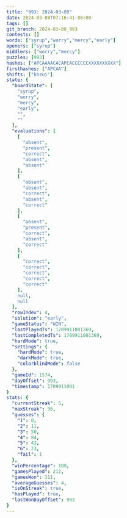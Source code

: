 ```yaml
---
title: "993: 2024-03-08"
date: 2024-03-08T07:16:41-08:00
tags: []
git_branch: 2024-03-08_993
contests: []
words: ["syrup","worry","mercy","early"]
openers: ["syrup"]
middlers: ["worry","mercy"]
puzzles: [993]
hashes: ["APCAAAACACAPCACCCCCCXXXXXXXXXX"]
firsthashes: ["APCAA"]
shifts: ["khzui"]
state: {
  "boardState": [
    "syrup",
    "worry",
    "mercy",
    "early",
    "",
    ""
  ],
  "evaluations": [
    [
      "absent",
      "present",
      "correct",
      "absent",
      "absent"
    ],
    [
      "absent",
      "absent",
      "correct",
      "absent",
      "correct"
    ],
    [
      "absent",
      "present",
      "correct",
      "absent",
      "correct"
    ],
    [
      "correct",
      "correct",
      "correct",
      "correct",
      "correct"
    ],
    null,
    null
  ],
  "rowIndex": 4,
  "solution": "early",
  "gameStatus": "WIN",
  "lastPlayedTs": 1709911001369,
  "lastCompletedTs": 1709911001369,
  "hardMode": true,
  "settings": {
    "hardMode": true,
    "darkMode": true,
    "colorblindMode": false
  },
  "gameId": 1574,
  "dayOffset": 993,
  "timestamp": 1709911001
}
stats: {
  "currentStreak": 5,
  "maxStreak": 36,
  "guesses": {
    "1": 0,
    "2": 11,
    "3": 50,
    "4": 84,
    "5": 43,
    "6": 23,
    "fail": 1
  },
  "winPercentage": 100,
  "gamesPlayed": 212,
  "gamesWon": 211,
  "averageGuesses": 4,
  "isOnStreak": true,
  "hasPlayed": true,
  "lastWonDayOffset": 993
}
---
```

<!-- more -->

